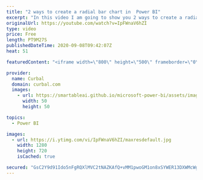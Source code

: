 ```yaml
---
title: "2 ways to create a radial bar chart in  Power BI"
excerpt: "In this video I am going to show you 2 ways to create a radial bar chart in Power BI. One, we will use the visuals available in Power BI to fake one and the second method we will use charticulator to create our own and make it easier.  Here is the link to the charticulator playlist: https://www.youtube.com/playlist?list=PLjS3oGhMuQ1S7Qf7-mBo_SFQyh6qHou4V"
originalUrl: https://youtube.com/watch?v=IpFWnaV6hZI
type: video
price: Free
length: PT9M27S
publishedDateTime: 2020-09-08T09:42:07Z
heat: 51

featuredContent: "<iframe width=\"800\" height=\"500\" frameborder=\"0\" src=\"https://www.youtube.com/embed/IpFWnaV6hZI\" allow=\"accelerometer; autoplay; encrypted-media; gyroscope; picture-in-picture\" allowfullscreen></iframe>"

provider:
  name: Curbal
  domain: curbal.com
  images:
    - url: https://smartableai.github.io/microsoft-power-bi/assets/images/organizations/curbal.com-50x50.jpg
      width: 50
      height: 50

topics:
  - Power BI

images:
  - url: https://i.ytimg.com/vi/IpFWnaV6hZI/maxresdefault.jpg
    width: 1280
    height: 720
    isCached: true

secured: "GsC2Y9d91Ido5nFgRQXlMVC2tNAZKAfQ+vMM1pwoGM1on8xSYWER13DXWMcWglViWirIR2HiRQfJ+oD3sWxsaiqwyq0or7KD4RJ31GUNGDY0Oa02OtDeqTQMcAWNOi+YPbGfnhCm5AMdvcNB3WAn+POOsd3txeZrlh82rB6AQCVe/5IPw2mExWESnNhVWzkDJRDyTs/yS7AXPyugqsSwyZHttj61jETUxj6ZSdX2pYZoGZWVBGcTBnbKzv7CfOJqpsdHemi+3gTcCjObEPv1t8TFWj2vZpOB+frm5ZYYIq1lAYnyPqGCXUV3fg3pwOAcemm1fmA2uYMoIXvezB6s9qiwy4eb9lY3UQPIJYag4E+Y/lVaIKfQrC7mJHyU/u05kxh2ypg1n/6NTqqNWS8Wc0Olqw370fsdth/tzNT2YiE=;c4cPWxHlLgpI3LTomml4cA=="
---
```


